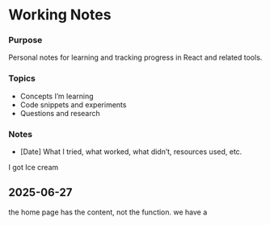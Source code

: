 # Working Notes

### Purpose
Personal notes for learning and tracking progress in React and related tools.

### Topics
- Concepts I’m learning
- Code snippets and experiments
- Questions and research

###  Notes
- [Date] What I tried, what worked, what didn’t, resources used, etc.

I got Ice cream


## 2025-06-27

the home page has the content, not the function.
we have a 